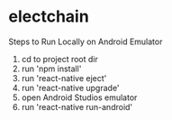 # electchain

Steps to Run Locally on Android Emulator
1. cd to project root dir
2. run 'npm install'
3. run 'react-native eject'
4. run 'react-native upgrade'
5. open Android Studios emulator
6. run 'react-native run-android'
